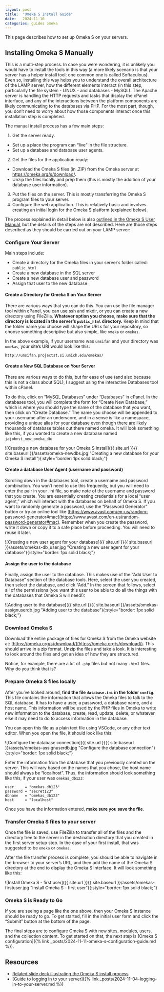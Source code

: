 ```yaml
---
layout: post
title:  "Omeka S Install Guide"
date:   2024-11-10
categories: guides omeka
---
```


This page describes how to set up Omeka S on your servers.

## Installing Omeka S Manually

This is a multi-step process. In case you were wondering, it is unlikely you would have to install the tools in this way (a more likely scenario is that your server has a helper install tool; one common one is called Softaculous). Even so, installing this way helps you to understand the overall architecture of the LAMP server, how the different elements interact (in this step, particularly the file system - LINUX - and databases - MySQL). The Apache server is handling the HTTP requests and tasks that display the cPanel interface, and any of the interactions between the platform components are likely communicating to the databases via PHP.
For the most part, though, you don’t need to worry about how those components interact once this installation step is completed.

The manual install process has a few main steps:
1. Get the server ready.
  - Set up a place the program can “live” in the file structure.
  - Set up a database and database user agents.  
2. Get the files for the application ready:
  - Download the Omeka S files (in .ZIP) from the Omeka server at https://omeka.org/s/download/. 
  - Unzip the files locally and prep them (this is mostly the addition of your database user information).  
3. Put the files on the server. This is mostly transferring the Omeka S program files to your server.
4. Configure the web application. This is relatively basic and involves creating an initial login for the Omeka S platform (explained below).

The process explained in detail below is also [outlined in the Omeka S User Manual](https://omeka.org/s/docs/user-manual/install/), but the details of the steps are not described. Here are those steps described as they should be carried out on your LAMP server:

### Configure Your Server

Main steps include:

* Create a directory for the Omeka files in your server’s folder called: `public_html`
* Create a new database in the SQL server
* Create a new database user and password
* Assign that user to the new database

#### Create a Directory for Omeka S on Your Server

There are various ways that you can do this. You can use the file manager tool within cPanel, you can use ssh and mkdir, or you can create a new directory using FileZilla. **Whatever option you choose, make sure that the directory is located in the server’s `public_html` directory.** Keep in mind that the folder name you choose will shape the URLs for your repository, so choose something descriptive but also simple, like `omeka` or `omekas`.

In the above example, if your username was `umsifan` and your directory was `omekas`, your site’s URI would look like this: 

```
http://umsifan.projectst.si.umich.edu/omekas/
```

#### Create a New SQL Database on Your Server

There are various ways to do this, but for ease of use (and also because this is not a class about SQL), I suggest using the interactive Databases tool within cPanel.

To do this, click on “MySQL Databases” under “Databases” in cPanel. In the databases tool, you will complete the form for “Create New Database,” which is where you should type the name of the database that you want, then click on “Create Database.” The name you choose will be appended to your username after an underscore, and in a sense is like a namespace, providing a unique alias for your database even though there are likely thousands of database tables out there named omeka. It will look something like this, if you wanted to create a new database named `jajohnst_new_omeka_db`:

![Creating a new database for your Omeka S install]({{ site.url }}{{ site.baseurl }}/assets/omeka-newdbs.jpg "Creating a new database for your Omeka S install"){:style="border: 1px solid black;"}

#### Create a database User Agent (username and password)

Scrolling down in the databases tool, create a username and password combination. You won’t need to use this frequently, but you will need to enter the pair in your .ini file, so make note of the username and password that you create. You are essentially creating credentials for a local “user agent,” which will interact with the databases on behalf of Omeka S. If you want to randomly generate a password, use the “Password Generator” button or try an online tool like [https://www.avast.com/en-us/random-password-generator#mac](https://www.avast.com/en-us/random-password-generator#mac). Remember when you create the password, write it down or copy it to a safe place before proceeding. You will need to reuse it later.

![Creating a new user agent for your database]({{ site.url }}{{ site.baseurl }}/assets/omekas-db_user.jpg "Creating a new user agent for your database"){:style="border: 1px solid black;"}

#### Assign the user to the database

Finally, assign the user to the database. This makes use of the “Add User to Database” section of the database tools. Here, select the user you created, then select the database, and click “Add.” In the screen that follows, select all of the permissions (you want this user to be able to do all the things with the databases that Omeka S will need!):

![Adding user to the database]({{ site.url }}{{ site.baseurl }}/assets/omekas-assignuserdb.jpg "Adding user to the database"){:style="border: 1px solid black;"}

### Download Omeka S

Download the entire package of files for Omeka S from the Omeka website at: [https://omeka.org/s/download/](https://omeka.org/s/download/). This should arrive in a zip format. Unzip the files and take a look. It is interesting to look around the files and get an idea of how they are structured.

Notice, for example, there are a lot of `.php` files but not many `.html` files. Why do you think that is?

### Prepare Omeka S files locally

After you’ve looked around, **find the file `database.ini` in the folder `config`**. This file contains the information that allows the Omeka files to talk to the SQL database. It has to have a user, a password, a database name, and a host name. This information will be used by the PHP files in Omeka to write new information to the database, create, read, update, delete, or whatever else it may need to do to access information in the database.

You can open this file as a plain text file using VSCode, or any other text editor. When you open the file, it should look like this:

![Configure the database connection]({{ site.url }}{{ site.baseurl }}/assets/omekas-assignuserdb.jpg "Configure the database connection"){:style="border: 1px solid black;"}

Enter the information from the database that you previously created on the server. This will vary based on the names that you chose, the host name should always be “localhost”. Thus, the information should look something like this, if your user was `omekas_db123`:

```
user     = "omekas_db123"
password = "secret123"
dbname   = "omekas_db123"
host     = "localhost"
```

Once you have the information entered, **make sure you save the file**.

### Transfer Omeka S files to your server

Once the file is saved, use FileZilla to transfer all of the files and the directory tree to the server in the destination directory that you created in the first server setup step. In the case of your first install, that was suggested to be `omeka` or `omekas`.

After the file transfer process is complete, you should be able to navigate in the browser to your server’s URL, and then add the name of the Omeka S directory at the end to display the Omeka S interface. It will look something like this:

![Install Omeka S - first user]({{ site.url }}{{ site.baseurl }}/assets/omekas-firstuser.jpg "Install Omeka S - first user"){:style="border: 1px solid black;"}

### Omeka S is Ready to Go

If you are seeing a page like the one above, then your Omeka S instance should be ready to go. To get started, fill in the initial user form and click the “Submit” button at the bottom of the page.

The final steps are to configure Omeka S with new sites, modules, users, and the collection content. To get started on that, the next step is [Omeka S configuration]({% link _posts/2024-11-11-omeka-s-configuration-guide.md %}).

## Resources

* [Related slide deck illustrating the Omeka S install process][related-slide-deck]
* [Guide to logging in to your server]({% link _posts/2024-11-04-logging-in-to-your-server.md %})

[related-slide-deck]: https://docs.google.com/presentation/d/13dsV_zzjydT2sm4ogyIRCyL17aZDw1BX2O5oLEZ1yPk/edit?usp=sharing